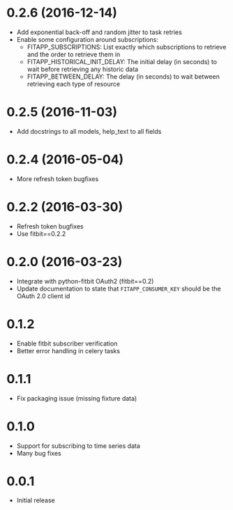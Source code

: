 0.2.6 (2016-12-14)
==================

- Add exponential back-off and random jitter to task retries
- Enable some configuration around subscriptions:
  - FITAPP_SUBSCRIPTIONS: List exactly which subscriptions to retrieve and the order to retrieve them in
  - FITAPP_HISTORICAL_INIT_DELAY: The initial delay (in seconds) to wait before retrieving any historic data
  - FITAPP_BETWEEN_DELAY: The delay (in seconds) to wait between retrieving each type of resource

0.2.5 (2016-11-03)
==================

- Add docstrings to all models, help_text to all fields

0.2.4 (2016-05-04)
==================

- More refresh token bugfixes

0.2.2 (2016-03-30)
==================

- Refresh token bugfixes
- Use fitbit==0.2.2

0.2.0 (2016-03-23)
==================

- Integrate with python-fitbit OAuth2 (fitbit==0.2)
- Update documentation to state that `FITAPP_CONSUMER_KEY` should be the OAuth 2.0 client id

0.1.2
=====

- Enable fitbit subscriber verification
- Better error handling in celery tasks

0.1.1
=====

- Fix packaging issue (missing fixture data)

0.1.0
=====

- Support for subscribing to time series data
- Many bug fixes

0.0.1
=====

- Initial release
